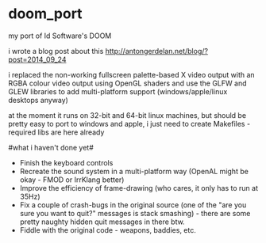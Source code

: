 doom_port
=========

my port of Id Software's DOOM

i wrote a blog post about this http://antongerdelan.net/blog/?post=2014_09_24

i replaced the non-working fullscreen palette-based X video output with an RGBA
colour video output using OpenGL shaders and use the GLFW and GLEW libraries to
add multi-platform support (windows/apple/linux desktops anyway)

at the moment it runs on 32-bit and 64-bit linux machines, but should be pretty
easy to port to windows and apple, i just need to create Makefiles - required
libs are here already

#what i haven't done yet#

* Finish the keyboard controls
* Recreate the sound system in a multi-platform way (OpenAL might be okay -
FMOD or IrrKlang better)
* Improve the efficiency of frame-drawing (who cares, it only has to run at
35Hz)
* Fix a couple of crash-bugs in the original source (one of the "are you sure
you want to quit?" messages is stack smashing) - there are some pretty naughty
hidden quit messages in there btw.
* Fiddle with the original code - weapons, baddies, etc.

